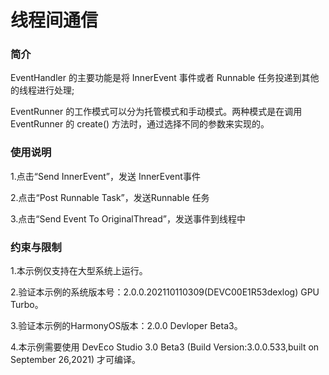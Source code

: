# 线程间通信<a name="ZH-CN_TOPIC_0000001127136651"></a>

### 简介

EventHandler 的主要功能是将 InnerEvent 事件或者 Runnable 任务投递到其他的线程进行处理;

EventRunner 的工作模式可以分为托管模式和手动模式。两种模式是在调用 EventRunner 的 create\(\) 方法时，通过选择不同的参数来实现的。

### 使用说明

1.点击“Send InnerEvent”，发送 InnerEvent事件

2.点击“Post Runnable Task”，发送Runnable 任务

3.点击“Send Event To OriginalThread”，发送事件到线程中

### 约束与限制

1.本示例仅支持在大型系统上运行。

2.验证本示例的系统版本号：2.0.0.202110110309(DEVC00E1R53dexlog) GPU Turbo。

3.验证本示例的HarmonyOS版本：2.0.0 Devloper Beta3。

4.本示例需要使用 DevEco Studio 3.0 Beta3 (Build Version:3.0.0.533,built on September 26,2021) 才可编译。

